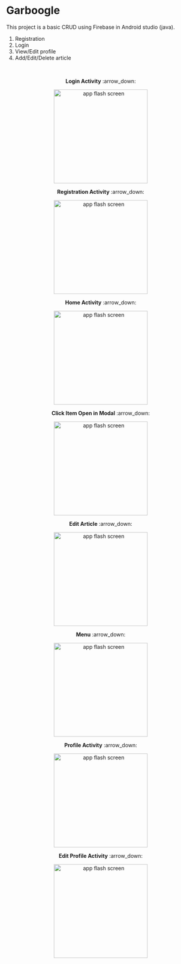 # Garboogle

This project is a basic CRUD using Firebase in Android studio (java).
1. Registration
2. Login
3. View/Edit profile
4. Add/Edit/Delete article

</br>
<p align="center" ><b>Login Activity</b>  :arrow_down:</p>
<p align="center">
<img src="https://github.com/jah09/Garboogle/assets/81201468/d4e4a55e-5b9f-4c86-a889-e68bae4d4d91" width="250" alt="app flash screen">
</p>

<p align="center" ><b>Registration Activity</b>  :arrow_down:</p>
<p align="center">
<img src="https://github.com/jah09/Garboogle/assets/81201468/83c87ea9-e889-4c03-9d11-995c754cfd74" width="250" alt="app flash screen">
</p>

<p align="center" ><b>Home Activity</b>  :arrow_down:</p>
<p align="center">
<img src="https://github.com/jah09/Garboogle/assets/81201468/9e639b03-0753-4a5a-8a73-8af5db16bf61" width="250" alt="app flash screen">
</p>

<p align="center" ><b>Click Item Open in Modal</b>  :arrow_down:</p>
<p align="center">
<img src="https://github.com/jah09/Garboogle/assets/81201468/5028f531-b5c5-4df8-bcc1-b103a8f5b669" width="250" alt="app flash screen">
</p>

<p align="center" ><b>Edit Article</b>  :arrow_down:</p>
<p align="center">
<img src="https://github.com/jah09/Garboogle/assets/81201468/7a07e8a9-12f5-4990-9ba2-a6a737ede292" width="250" alt="app flash screen">
</p>

<p align="center" ><b>Menu</b>  :arrow_down:</p>

<p align="center">
<img src="https://github.com/jah09/Garboogle/assets/81201468/a4ea5398-5d25-439e-a879-f5cb7057a77c" width="250" alt="app flash screen">
</p>


<p align="center" ><b>Profile Activity</b>  :arrow_down:</p>
<p align="center">
<img src="https://github.com/jah09/Garboogle/assets/81201468/4814f6c4-24c3-4998-a4b8-bff9f6ae4097" width="250" alt="app flash screen">
</p>

<p align="center" ><b>Edit Profile Activity</b>  :arrow_down:</p>
<p align="center">
<img src="https://github.com/jah09/Garboogle/assets/81201468/af9e3e48-3a67-41f0-a443-7c96deaf60a5" width="250" alt="app flash screen">
</p>
